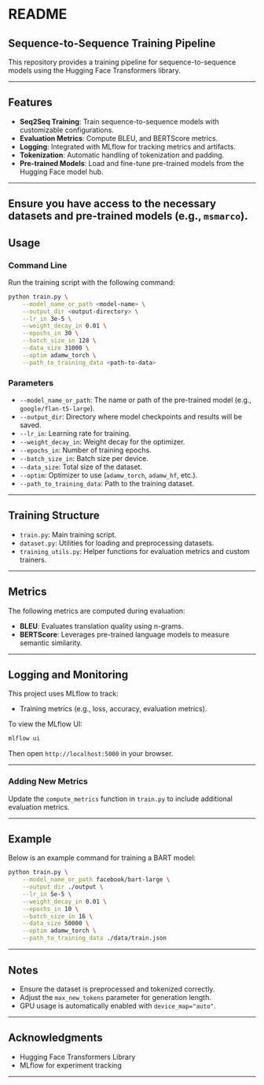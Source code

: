 <br />

# README

## Sequence-to-Sequence Training Pipeline

This repository provides a training pipeline for sequence-to-sequence models using the Hugging Face Transformers library.

---

## Features
- **Seq2Seq Training**: Train sequence-to-sequence models with customizable configurations.
- **Evaluation Metrics**: Compute BLEU, and BERTScore metrics.
- **Logging**: Integrated with MLflow for tracking metrics and artifacts.
- **Tokenization**: Automatic handling of tokenization and padding.
- **Pre-trained Models**: Load and fine-tune pre-trained models from the Hugging Face model hub.

---
Ensure you have access to the necessary datasets and pre-trained models (e.g., `msmarco`).
---

## Usage

### Command Line
Run the training script with the following command:
```bash
python train.py \
    --model_name_or_path <model-name> \
    --output_dir <output-directory> \
    --lr_in 3e-5 \
    --weight_decay_in 0.01 \
    --epochs_in 30 \
    --batch_size_in 128 \
    --data_size 31000 \
    --optim adamw_torch \
    --path_to_training_data <path-to-data>
```

### Parameters
- `--model_name_or_path`: The name or path of the pre-trained model (e.g., `google/flan-t5-large`).
- `--output_dir`: Directory where model checkpoints and results will be saved.
- `--lr_in`: Learning rate for training.
- `--weight_decay_in`: Weight decay for the optimizer.
- `--epochs_in`: Number of training epochs.
- `--batch_size_in`: Batch size per device.
- `--data_size`: Total size of the dataset.
- `--optim`: Optimizer to use (`adamw_torch`, `adamw_hf`, etc.).
- `--path_to_training_data`: Path to the training dataset.

---

## Training Structure
- `train.py`: Main training script.
- `dataset.py`: Utilities for loading and preprocessing datasets.
- `training_utils.py`: Helper functions for evaluation metrics and custom trainers.

---

## Metrics
The following metrics are computed during evaluation:
- **BLEU**: Evaluates translation quality using n-grams.
- **BERTScore**: Leverages pre-trained language models to measure semantic similarity.
---

## Logging and Monitoring

This project uses MLflow to track:
- Training metrics (e.g., loss, accuracy, evaluation metrics).

To view the MLflow UI:
```bash
mlflow ui
```
Then open `http://localhost:5000` in your browser.

---

### Adding New Metrics
Update the `compute_metrics` function in `train.py` to include additional evaluation metrics.

---

## Example

Below is an example command for training a BART model:
```bash
python train.py \
    --model_name_or_path facebook/bart-large \
    --output_dir ./output \
    --lr_in 5e-5 \
    --weight_decay_in 0.01 \
    --epochs_in 10 \
    --batch_size_in 16 \
    --data_size 50000 \
    --optim adamw_torch \
    --path_to_training_data ./data/train.json
```

---

## Notes
- Ensure the dataset is preprocessed and tokenized correctly.
- Adjust the `max_new_tokens` parameter for generation length.
- GPU usage is automatically enabled with `device_map="auto"`.

---

## Acknowledgments
- Hugging Face Transformers Library
- MLflow for experiment tracking
---



